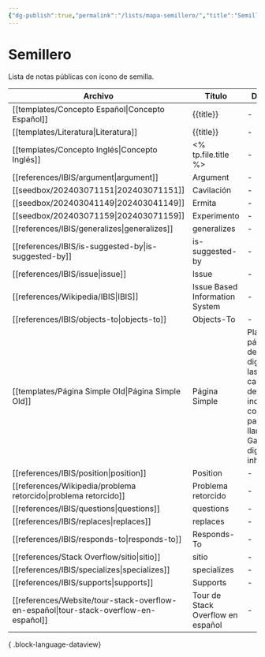 ```yaml
---
{"dg-publish":true,"permalink":"/lists/mapa-semillero/","title":"Semillero","tags":["público","mapa"],"dgLinkPreview":true,"created":"2024-03-01T17:08:21.258-06:00","updated":"2024-03-04T10:41:47.819-06:00"}
---
```


# Semillero
Lista de notas públicas con icono de semilla.

| Archivo                                                                                  | Título                            | Descripción                                                                                                                                                                             |
| ---------------------------------------------------------------------------------------- | --------------------------------- | --------------------------------------------------------------------------------------------------------------------------------------------------------------------------------------- |
| [[templates/Concepto Español\|Concepto Español]]                                      | {{title}}                         | \-                                                                                                                                                                                      |
| [[templates/Literatura\|Literatura]]                                                  | {{title}}                         | \-                                                                                                                                                                                      |
| [[templates/Concepto Inglés\|Concepto Inglés]]                                        | <% tp.file.title %>               | \-                                                                                                                                                                                      |
| [[references/IBIS/argument\|argument]]                                                | Argument                          | \-                                                                                                                                                                                      |
| [[seedbox/202403071151\|202403071151]]                                                | Cavilación                        | \-                                                                                                                                                                                      |
| [[seedbox/202403041149\|202403041149]]                                                | Ermita                            | \-                                                                                                                                                                                      |
| [[seedbox/202403071159\|202403071159]]                                                | Experimento                       | \-                                                                                                                                                                                      |
| [[references/IBIS/generalizes\|generalizes]]                                          | generalizes                       | \-                                                                                                                                                                                      |
| [[references/IBIS/is-suggested-by\|is-suggested-by]]                                  | is-suggested-by                   | \-                                                                                                                                                                                      |
| [[references/IBIS/issue\|issue]]                                                      | Issue                             | \-                                                                                                                                                                                      |
| [[references/Wikipedia/IBIS\|IBIS]]                                                   | Issue Based Information System    | \-                                                                                                                                                                                      |
| [[references/IBIS/objects-to\|objects-to]]                                            | Objects-To                        | \-                                                                                                                                                                                      |
| [[templates/Página Simple Old\|Página Simple Old]]                                    | Página Simple                     | Plantilla de página simple del jardín digital. Todas las características de nota incluidas en el complemento para Obsidian llamado Digital Garden (jardín digital) están inhabilitadas. |
| [[references/IBIS/position\|position]]                                                | Position                          | \-                                                                                                                                                                                      |
| [[references/Wikipedia/problema retorcido\|problema retorcido]]                       | Problema retorcido                | \-                                                                                                                                                                                      |
| [[references/IBIS/questions\|questions]]                                              | questions                         | \-                                                                                                                                                                                      |
| [[references/IBIS/replaces\|replaces]]                                                | replaces                          | \-                                                                                                                                                                                      |
| [[references/IBIS/responds-to\|responds-to]]                                          | Responds-To                       | \-                                                                                                                                                                                      |
| [[references/Stack Overflow/sitio\|sitio]]                                            | sitio                             | \-                                                                                                                                                                                      |
| [[references/IBIS/specializes\|specializes]]                                          | specializes                       | \-                                                                                                                                                                                      |
| [[references/IBIS/supports\|supports]]                                                | Supports                          | \-                                                                                                                                                                                      |
| [[references/Website/tour-stack-overflow-en-español\|tour-stack-overflow-en-español]] | Tour de Stack Overflow en español | \-                                                                                                                                                                                      |

{ .block-language-dataview}